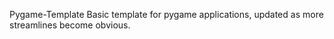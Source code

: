 Pygame-Template
Basic template for pygame applications, updated as more streamlines become obvious.
